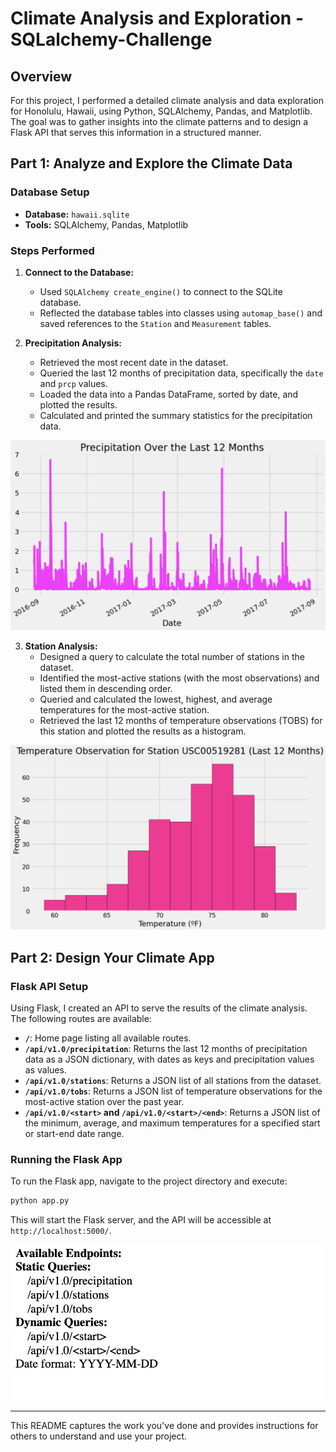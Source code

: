 # Climate Analysis and Exploration - SQLalchemy-Challenge

## Overview

For this project, I performed a detailed climate analysis and data exploration for Honolulu, Hawaii, using Python, SQLAlchemy, Pandas, and Matplotlib. The goal was to gather insights into the climate patterns and to design a Flask API that serves this information in a structured manner.

## Part 1: Analyze and Explore the Climate Data

### Database Setup

- **Database:** `hawaii.sqlite`
- **Tools:** SQLAlchemy, Pandas, Matplotlib

### Steps Performed

1. **Connect to the Database:**
   - Used `SQLAlchemy create_engine()` to connect to the SQLite database.
   - Reflected the database tables into classes using `automap_base()` and saved references to the `Station` and `Measurement` tables.

2. **Precipitation Analysis:**
   - Retrieved the most recent date in the dataset.
   - Queried the last 12 months of precipitation data, specifically the `date` and `prcp` values.
   - Loaded the data into a Pandas DataFrame, sorted by date, and plotted the results.
   - Calculated and printed the summary statistics for the precipitation data.

![Alt.txt](https://github.com/biddlebird/sqlalchemy-challenge/blob/main/Plots/Precipitation%20Over%20the%20Last%2012%20Months.png)

3. **Station Analysis:**
   - Designed a query to calculate the total number of stations in the dataset.
   - Identified the most-active stations (with the most observations) and listed them in descending order.
   - Queried and calculated the lowest, highest, and average temperatures for the most-active station.
   - Retrieved the last 12 months of temperature observations (TOBS) for this station and plotted the results as a histogram.

![Alt.txt](https://github.com/biddlebird/sqlalchemy-challenge/blob/main/Plots/Temperature%20Observation%20for%20Station.png)

## Part 2: Design Your Climate App

### Flask API Setup

Using Flask, I created an API to serve the results of the climate analysis. The following routes are available:

- **`/`**: Home page listing all available routes.
- **`/api/v1.0/precipitation`**: Returns the last 12 months of precipitation data as a JSON dictionary, with dates as keys and precipitation values as values.
- **`/api/v1.0/stations`**: Returns a JSON list of all stations from the dataset.
- **`/api/v1.0/tobs`**: Returns a JSON list of temperature observations for the most-active station over the past year.
- **`/api/v1.0/<start>` and `/api/v1.0/<start>/<end>`**: Returns a JSON list of the minimum, average, and maximum temperatures for a specified start or start-end date range.

### Running the Flask App

To run the Flask app, navigate to the project directory and execute:

```bash
python app.py
```

This will start the Flask server, and the API will be accessible at `http://localhost:5000/`.

![Alt.txt](https://github.com/biddlebird/sqlalchemy-challenge/blob/main/SurfsUp/app.png)

---

This README captures the work you've done and provides instructions for others to understand and use your project.
